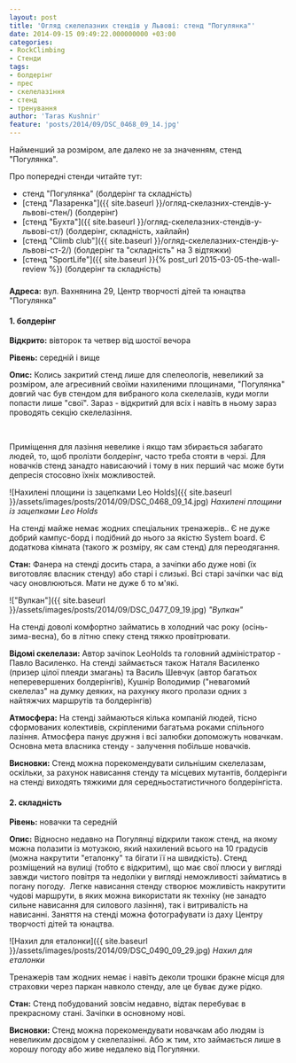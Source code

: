 ```yaml
---
layout: post
title: 'Огляд скелелазних стендів у Львові: стенд "Погулянка"'
date: 2014-09-15 09:49:22.000000000 +03:00
categories:
- RockClimbing
- Стенди
tags:
- болдерінг
- прес
- скелелазіння
- стенд
- тренування
author: 'Taras Kushnir'
feature: 'posts/2014/09/DSC_0468_09_14.jpg'
---
```


Найменший за розміром, але далеко не за значенням, стенд "Погулянка".

Про попередні стенди читайте тут:
<ul>
<li>стенд "Погулянка" (болдерінг та складність)</li>
<li>[стенд "Лазаренка"]({{ site.baseurl }}/огляд-скелазних-стендів-у-львові-стен/) (болдерінг)</li>
<li>[стенд "Бухта"]({{ site.baseurl }}/огляд-скелелазних-стендів-у-львові-ст/) (болдерінг, складність, хайлайн)</li>
<li>[стенд "Climb club"]({{ site.baseurl }}/огляд-скелелазних-стендів-у-львові-ст-2/) (болдерінг та "складність" на 3 відтяжки)</li>
<li>[стенд "SportLife"]({{ site.baseurl }}{% post_url 2015-03-05-the-wall-review %}) (болдерінг та складність)</li>
</ul>
<h3></h3>

<!--more-->

<strong>Адреса:</strong> вул. Вахнянина 29, Центр творчості дітей та юнацтва "Погулянка"
<h4>1. болдерінг</h4>

<strong>Відкрито:</strong> вівторок та четвер від шостої вечора

<strong>Рівень:</strong> середній і вище

<strong>Опис:</strong> Колись закритий стенд лише для спелеологів, невеликий за розміром, але агресивний своїми нахиленими площинами, "Погулянка" довгий час був стендом для вибраного кола скелелазів, куди могли попасти лише "свої". Зараз - відкритий для всіх і навіть в ньому зараз проводять секцію скелелазіння.

&nbsp;

Приміщення для лазіння невелике і якщо там збирається забагато людей, то, щоб пролізти болдерінг, часто треба стояти в черзі. Для новачків стенд занадто нависаючий і тому в них перший час може бути депресія стосовно їхніх можливостей.

![Нахилені площини із зацепками Leo Holds]({{ site.baseurl }}/assets/images/posts/2014/09/DSC_0468_09_14.jpg)
*Нахилені площини із зацепками Leo Holds*

На стенді майже немає жодних спеціальних тренажерів.. Є не дуже добрий кампус-борд і подібний до нього за якістю System board. Є додаткова кімната (такого ж розміру, як сам стенд) для переодягання.

<strong>Стан:</strong> Фанера на стенді досить стара, а зачіпки або дуже нові (їх виготовляє власник стенду) або старі і слизькі. Всі старі зачіпки час від часу оновлюються. Мати не дуже б то м'які.

!["Вулкан"]({{ site.baseurl }}/assets/images/posts/2014/09/DSC_0477_09_19.jpg)
*"Вулкан"*

На стенді доволі комфортно займатись в холодний час року (осінь-зима-весна), бо в літню спеку стенд тяжко провітрювати.

<strong>Відомі скелелази:</strong> Автор зачіпок LeoHolds та головний адміністратор - Павло Василенко. На стенді займається також Наталя Василенко (призер цілої плеяди змагань) та Василь Шевчук (автор багатьох неперевершених болдерінгів), Кушнір Володимир ("невагомий скелелаз" на думку деяких, на рахунку якого пролази одних з найтяжчих маршрутів та болдерінгів)

<strong>Атмосфера:</strong> На стенді займаються кілька компаній людей, тісно сформованих колективів, скріпленими багатьма роками спільного лазіння. Атмосфера панує дружня і всі залюбки допоможуть новачкам. Основна мета власника стенду - залучення побільше новачків.

<strong>Висновки:</strong> Стенд можна порекомендувати сильнішим скелелазам, оскільки, за рахунок нависання стенду та місцевих мутантів, болдерінги на стенді виходять тяжкими для середньостатистичного болдерінгіста.
<h4>2. складність</h4>

<strong>Рівень:</strong> новачки та середній

<strong>Опис:</strong> Відносно недавно на Погулянці відкрили також стенд, на якому можна полазити із мотузкою, який нахилений всього на 10 градусів (можна накрутити "еталонку" та бігати її на швидкість). Стенд розміщений на вулиці (тобто є відкритим), що має свої плюси у вигляді завжди чистого повітря та недоліки у вигляді неможливості займатись в погану погоду.  Легке нависання стенду створює можливість накрутити чудові маршрути, в яких можна використати як техніку (не занадто сильне нависання для силового лазіння), так і витривалість на нависанні. Заняття на стенді можна фотографувати із даху Центру творчості дітей та юнацтва.

![Нахил для еталонки]({{ site.baseurl }}/assets/images/posts/2014/09/DSC_0490_09_29.jpg)
*Нахил для еталонки*

Тренажерів там жодних немає і навіть деколи трошки бракне місця для страховки через паркан навколо стенду, але це буває дуже рідко.

<strong>Стан:</strong> Стенд побудований зовсім недавно, відтак перебуває в прекрасному стані. Зачіпки в основному нові.

<strong>Висновки:</strong> Стенд можна порекомендувати новачкам або людям із невеликим досвідом у скелелазінні. Або ж тим, хто займається лише в хорошу погоду або живе недалеко від Погулянки.
